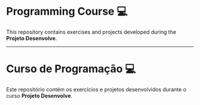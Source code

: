 # Programming Course 💻

This repository contains exercises and projects developed during the **Projeto Desenvolve**.

---

# Curso de Programação 💻

Este repositório contém os exercícios e projetos desenvolvidos durante o curso **Projeto Desenvolve**.

